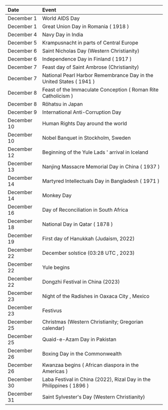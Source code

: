 | Date        | Event                                                                |
|:------------|:---------------------------------------------------------------------|
| December 1  | World AIDS Day                                                       |
| December 1  | Great Union Day in Romania ( 1918 )                                  |
| December 4  | Navy Day in India                                                    |
| December 5  | Krampusnacht in parts of Central Europe                              |
| December 6  | Saint Nicholas Day (Western Christianity)                            |
| December 6  | Independence Day in Finland ( 1917 )                                 |
| December 7  | Feast day of Saint Ambrose (Christianity)                            |
| December 7  | National Pearl Harbor Remembrance Day in the United States ( 1941 )  |
| December 8  | Feast of the Immaculate Conception ( Roman Rite Catholicism )        |
| December 8  | Rōhatsu in Japan                                                     |
| December 9  | International Anti-Corruption Day                                    |
| December 10 | Human Rights Day around the world                                    |
| December 10 | Nobel Banquet in Stockholm, Sweden                                   |
| December 12 | Beginning of the Yule Lads ' arrival in Iceland                      |
| December 13 | Nanjing Massacre Memorial Day in China ( 1937 )                      |
| December 14 | Martyred Intellectuals Day in Bangladesh ( 1971 )                    |
| December 14 | Monkey Day                                                           |
| December 16 | Day of Reconciliation in South Africa                                |
| December 18 | National Day in Qatar ( 1878 )                                       |
| December 19 | First day of Hanukkah (Judaism, 2022)                                |
| December 22 | December solstice (03:28 UTC , 2023)                                 |
| December 22 | Yule begins                                                          |
| December 22 | Dongzhi Festival in China (2023)                                     |
| December 23 | Night of the Radishes in Oaxaca City , Mexico                        |
| December 23 | Festivus                                                             |
| December 25 | Christmas (Western Christianity; Gregorian calendar)                 |
| December 25 | Quaid-e-Azam Day in Pakistan                                         |
| December 26 | Boxing Day in the Commonwealth                                       |
| December 26 | Kwanzaa begins ( African diaspora in the Americas )                  |
| December 30 | Laba Festival in China (2022), Rizal Day in the Philippines ( 1896 ) |
| December 31 | Saint Sylvester's Day (Western Christianity)                         |